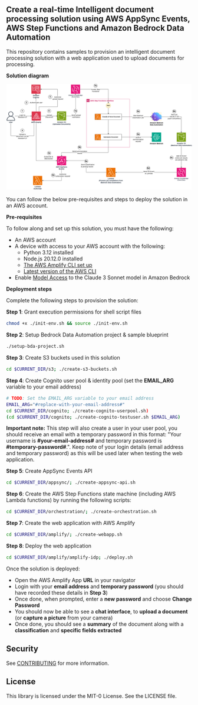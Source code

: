 ##  Create a real-time Intelligent document processing solution using AWS AppSync Events, AWS Step Functions and Amazon Bedrock Data Automation

This repository contains samples to provision an intelligent document processing solution with a web application used to upload documents for processing.

**Solution diagram**

![Solution diagram](idp-diagram.png)

You can follow the below pre-requisites and steps to deploy the solution in an AWS account.

**Pre-requisites**

To follow along and set up this solution, you must have the following:
* An AWS account
* A device with access to your AWS account with the following:
    * Python 3.12 installed
    * Node.js 20.12.0 installed
    * [The AWS Amplify CLI set up](http://docs.amplify.aws/react/start/manual-installation/)
    * [Latest version of the AWS CLI](https://docs.aws.amazon.com/cli/latest/userguide/getting-started-install.html#getting-started-install-instructions)
* Enable [Model Access](https://docs.aws.amazon.com/bedrock/latest/userguide/model-access.html) to the Claude 3 Sonnet model in Amazon Bedrock

**Deployment steps**

Complete the following steps to provision the solution:

**Step 1**: Grant execution permissions for shell script files

```bash
chmod +x ./init-env.sh && source ./init-env.sh
```

**Step 2**: Setup Bedrock Data Automation project & sample blueprint

```bash
./setup-bda-project.sh
```

**Step 3**: Create S3 buckets used in this solution

```bash
cd $CURRENT_DIR/s3; ./create-s3-buckets.sh
```

**Step 4**: Create Cognito user pool & identity pool (set the **EMAIL_ARG** variable to your email address)

```bash
# TODO: Set the EMAIL_ARG variable to your email address 
EMAIL_ARG="#replace-with-your-email-address#"
cd $CURRENT_DIR/cognito; ./create-cognito-userpool.sh)
(cd $CURRENT_DIR/cognito; ./create-cognito-testuser.sh $EMAIL_ARG)
```

**Important note:** This step will also create a user in your user pool, you should receive an email with a temporary password in this format: "Your username is **#your-email-address#** and temporary password is **#temporary-password#**.". Keep note of your login details (email address and temporary password) as this will be used later when testing the web application.

**Step 5**: Create AppSync Events API

```bash
cd $CURRENT_DIR/appsync/; ./create-appsync-api.sh
```

**Step 6**: Create the AWS Step Functions state machine (including AWS Lambda functions) by running the following scripts:

```bash
cd $CURRENT_DIR/orchestration/; ./create-orchestration.sh
```

**Step 7**: Create the web application with AWS Amplify

```bash
cd $CURRENT_DIR/amplify/; ./create-webapp.sh
```

**Step 8**: Deploy the web application

```bash
cd $CURRENT_DIR/amplify/amplify-idp; ./deploy.sh
```

Once the solution is deployed:
* Open the AWS Amplify App **URL** in your navigator
* Login with your **email address** and **temporary password** (you should have recorded these details in **Step 3**)
* Once done, when prompted, enter a **new password** and choose **Change Password**
* You should now be able to see a **chat interface**, to **upload a document** (or **capture a picture** from your camera)
* Once done, you should see a **summary** of the document along with a **classification** and **specific fields extracted**

## Security

See [CONTRIBUTING](CONTRIBUTING.md#security-issue-notifications) for more information.

## License

This library is licensed under the MIT-0 License. See the LICENSE file.